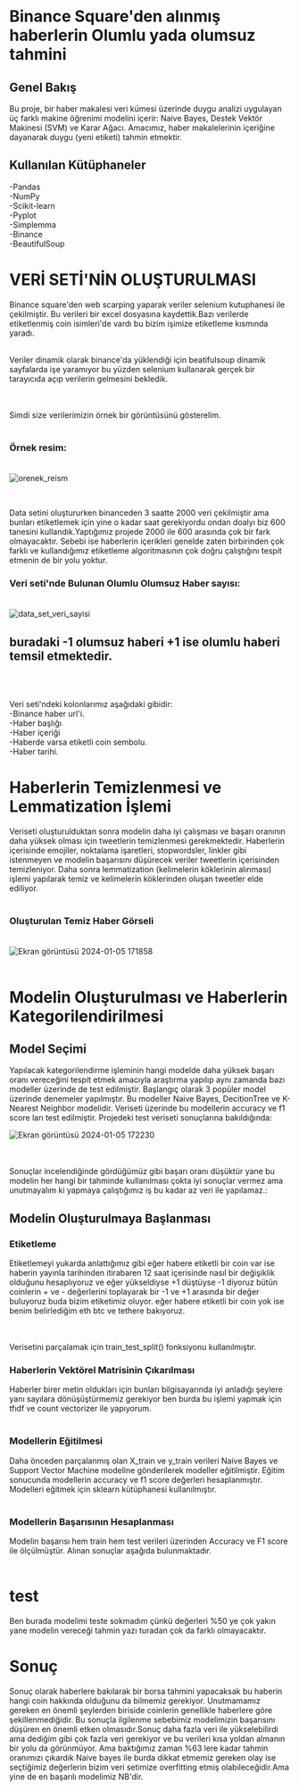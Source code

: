 # Binance Square'den alınmış haberlerin Olumlu yada olumsuz tahmini

## Genel Bakış

Bu proje, bir haber makalesi veri kümesi üzerinde duygu analizi uygulayan üç farklı makine öğrenimi modelini içerir: Naive Bayes, Destek Vektör Makinesi (SVM) ve Karar Ağacı. Amacımız, haber makalelerinin içeriğine dayanarak duygu (yeni etiketi) tahmin etmektir.

## Kullanılan Kütüphaneler

-Pandas<br/>
-NumPy<br/>
-Scikit-learn<br/>
-Pyplot<br/>
-Simplemma <br/>
-Binance <br/>
-BeautifulSoup <br/>

# VERİ SETİ'NİN OLUŞTURULMASI

Binance square'den web scarping yaparak veriler selenium kutuphanesi ile çekilmiştir. Bu verileri bir excel dosyasına kaydettik.Bazı verilerde etiketlenmiş coin isimleri'de vardı bu bizim işimize etiketleme kısmında yaradı.

<br/>
Veriler dinamik olarak binance'da yüklendiği için beatifulsoup dinamik sayfalarda işe yaramıyor bu yüzden selenium kullanarak gerçek bir tarayıcıda açıp verilerin gelmesini bekledik. <br/>

<br/>
<br/>

Simdi size verilerimizin örnek bir görüntüsünü gösterelim.<br/><br/>

### Örnek resim:<br/><br/>

![orenek_reism](https://github.com/asGenn/binanceDdi/assets/109176905/8144501b-37bf-4644-8b60-29f73ebb6449)

<br/>

Data setini oluştururken binanceden 3 saatte 2000 veri çekilmiştir ama bunları etiketlemek için yine o kadar saat gerekiyordu ondan doalyı biz 600 tanesini kullandık.Yaptığımız projede 2000 ile 600 arasında çok bir fark olmayacaktır. Sebebi ise haberlerin içerikleri genelde zaten birbirinden çok farklı ve kullandığımız etiketleme algoritmasının çok doğru çalıştığını tespit etmenin de bir yolu yoktur.

### Veri seti'nde Bulunan Olumlu Olumsuz Haber sayısı:<br/><br/>
![data_set_veri_sayisi](https://github.com/asGenn/binanceDdi/assets/109176905/08fde505-8c75-428b-89c9-371d8a12b918)

## buradaki -1 olumsuz haberi +1 ise olumlu haberi temsil etmektedir.
<br/>


<br/>

Veri seti'ndeki kolonlarımız aşağıdaki gibidir:<br/>
-Binance haber url'i.<br/>
-Haber başlığı<br/>
-Haber içeriği<br/>
-Haberde varsa etiketli coin sembolu.<br/>
-Haber tarihi.<br/>





# Haberlerin Temizlenmesi ve Lemmatization İşlemi<br/>

Veriseti oluşturulduktan sonra modelin daha iyi çalışması ve başarı oranının daha yüksek olması için tweetlerin temizlenmesi gerekmektedir. Haberlerin içerisinde emojiler, noktalama işaretleri, stopwordsler, linkler gibi istenmeyen ve modelin başarısını düşürecek veriler tweetlerin içerisinden temizleniyor. Daha sonra lemmatization (kelimelerin köklerinin alınması) işlemi yapılarak temiz ve kelimelerin köklerinden oluşan tweetler elde ediliyor.
<br/><br/>

### Oluşturulan Temiz Haber Görseli<br/><br/>

![Ekran görüntüsü 2024-01-05 171858](https://github.com/asGenn/binanceDdi/assets/109176905/f38186a3-ecf7-4194-bea0-2b7d2d7ecead)
<br/><br/>

# Modelin Oluşturulması ve Haberlerin Kategorilendirilmesi<br/>

## Model Seçimi

Yapılacak kategorilendirme işleminin hangi modelde daha yüksek başarı oranı vereceğini tespit etmek amacıyla araştırma yapılıp aynı zamanda bazı modeller üzerinde de test edilmiştir. Başlangıç olarak 3 popüler model üzerinde denemeler yapılmıştır. Bu modeller Naive Bayes, DecitionTree ve K-Nearest Neighbor modelidir. Veriseti üzerinde bu modellerin accuracy ve f1 score ları test edilmiştir. Projedeki test veriseti sonuçlarına bakıldığında:<br/>

![Ekran görüntüsü 2024-01-05 172230](https://github.com/asGenn/binanceDdi/assets/109176905/3187ee14-e2f3-4b3f-a5fc-f457d3c4203b)

<br/>
<br/>
Sonuçlar incelendiğinde gördüğümüz gibi başarı oranı düşüktür yane bu modelin her hangi bir tahminde kullanılması çokta iyi sonuçlar vermez ama unutmayalım ki yapmaya çalıştığımız iş bu kadar az veri ile yapılamaz.:<br/>


## Modelin Oluşturulmaya Başlanması

### Etiketleme

Etiketlemeyi yukarda anlattığımız gibi eğer habere etiketli bir coin var ise haberin yayınla tarihinden itirabaren 12 saat içerisinde nasıl bir değişiklik olduğunu hesaplıyoruz ve eğer yükseldiyse +1 düştüyse -1 diyoruz bütün coinlerin + ve - değerlerini toplayarak bir -1 ve +1 arasında bir değer buluyoruz buda bizim etiketimiz oluyor. eğer habere etiketli bir coin yok ise benim belirlediğim eth btc ve tethere bakıyoruz.<br/><br/>


<br/>
Verisetini parçalamak için train_test_split() fonksiyonu kullanılmıştır.<br/>

### Haberlerin Vektörel Matrisinin Çıkarılması

Haberler birer metin oldukları için bunları bilgisayarında iyi anladığı şeylere yanı sayılara dönüşüştürmemiz gerekiyor ben burda bu işlemi yapmak için tfıdf ve count vectorizer ile yapıyorum. <br/><br/>

### Modellerin Eğitilmesi

Daha önceden parçalanmış olan X_train ve y_train verileri Naive Bayes ve Support Vector Machine modeline gönderilerek modeller eğitilmiştir. Eğitim sonucunda modellerin accuracy ve f1 score değerleri hesaplanmıştır. Modelleri eğitmek için sklearn kütüphanesi kullanılmıştır.<br/><br/>

### Modellerin Başarısının Hesaplanması

Modelin başarısı hem train hem test verileri üzerinden Accuracy ve F1 score ile ölçülmüştür. Alınan sonuçlar aşağıda bulunmaktadır.<br/><br/>




# test
Ben burada modelimi teste sokmadım çünkü değerleri %50 ye çok yakın yane modelin vereceği tahmin yazı turadan çok da farklı olmayacaktır.

# Sonuç

Sonuç olarak haberlere bakılarak bir borsa tahmini yapacaksak bu haberin hangi coin hakkında olduğunu da bilmemiz gerekiyor. Unutmamamız gereken en önemli şeylerden biriside coinlerin genellikle haberlere göre şekillenmediğidir. Bu sonuçla ilgilenme sebebimiz modelimizin başarısını düşüren en önemli etken olmasıdır.Sonuç daha fazla veri ile yükselebilirdi ama dediğim gibi çok fazla veri gerekiyor ve bu verileri kısa yoldan almanın bir yolu da görünmüyor. Ama baktığımız zaman %63 lere kadar tahmin oranımızı çıkardık Naive bayes ile burda dikkat etmemiz gereken olay ise seçtiğimiz değerlerin bizim veri setimize overfitting etmiş olabileceğidir.Ama yine de en başarılı modelimiz NB'dir.
